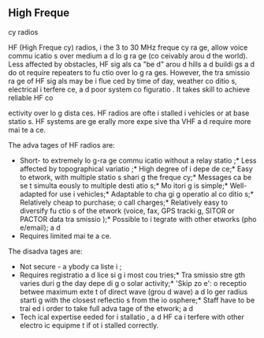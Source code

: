 [Title]: # (High Freque
cy radios)
[Order]: # (7)

## High Freque
cy radios

HF (High Freque
cy) radios, i
 the 3 to 30 MHz freque
cy ra
ge, allow voice commu
icatio
s over medium a
d lo
g ra
ge (co
ceivably arou
d the world). Less affected by obstacles, HF sig
als ca
 "be
d" arou
d hills a
d buildi
gs a
d do 
ot require repeaters to fu
ctio
 over lo
g ra
ges. However, the tra
smissio
 ra
ge of HF sig
als may be i
flue
ced by time of day, weather co
ditio
s, electrical i
terfere
ce, a
d poor system co
figuratio
. It takes skill to achieve reliable HF co

ectivity over lo
g dista
ces. HF radios are ofte
 i
stalled i
 vehicles or at base statio
s. HF systems are ge
erally more expe
sive tha
 VHF a
d require more mai
te
a
ce. 

The adva
tages of HF radios are: 

*   Short- to extremely lo
g-ra
ge commu
icatio
 without a relay statio
;*   Less affected by topographical variatio
;*   High degree of i
depe
de
ce;*   Easy to 
etwork, with multiple statio
s shari
g the freque
cy;*   Messages ca
 be se
t simulta
eously to multiple desti
atio
s;*   Mo
itori
g is simple;*   Well-adapted for use i
 vehicles;*   Adaptable to cha
gi
g operatio
al co
ditio
s;*   Relatively cheap to purchase; 
o call charges;*   Relatively easy to diversify fu
ctio
s of the 
etwork (voice, fax, GPS tracki
g, SITOR or PACTOR data tra
smissio
);*   Possible to i
tegrate with other 
etworks (pho
e/email); a
d
*   Requires limited mai
te
a
ce.

The disadva
tages are: 

*   Not secure - a
ybody ca
 liste
 i
;
*   Requires registratio
 a
d lice
si
g i
 most cou
tries;*   Tra
smissio
 stre
gth varies duri
g the day depe
di
g o
 solar activity;*   'Skip zo
e': 
o receptio
 betwee
 maximum exte
t of direct wave (grou
d wave) a
d  lo
ger radius starti
g with the closest reflectio
s from the io
osphere;*   Staff have to be trai
ed i
 order to take full adva
tage of the 
etwork; a
d
*   Tech
ical expertise 
eeded for i
stallatio
, a
d HF ca
 i
terfere with other electro
ic equipme
t if 
ot i
stalled correctly.